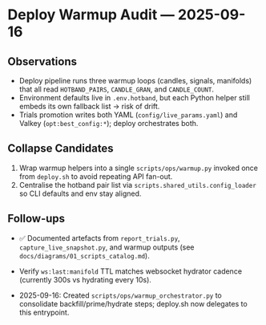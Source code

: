 # Deploy Warmup Audit — 2025-09-16

## Observations
- Deploy pipeline runs three warmup loops (candles, signals, manifolds) that all read `HOTBAND_PAIRS`, `CANDLE_GRAN`, and `CANDLE_COUNT`.
- Environment defaults live in `.env.hotband`, but each Python helper still embeds its own fallback list → risk of drift.
- Trials promotion writes both YAML (`config/live_params.yaml`) and Valkey (`opt:best_config:*`); deploy orchestrates both.

## Collapse Candidates
1. Wrap warmup helpers into a single `scripts/ops/warmup.py` invoked once from `deploy.sh` to avoid repeating API fan-out.
2. Centralise the hotband pair list via `scripts.shared_utils.config_loader` so CLI defaults and env stay aligned.

## Follow-ups
- ✅ Documented artefacts from `report_trials.py`, `capture_live_snapshot.py`, and warmup outputs (see `docs/diagrams/01_scripts_catalog.md`).
- Verify `ws:last:manifold` TTL matches websocket hydrator cadence (currently 300s vs hydrating every 10s).

- 2025-09-16: Created `scripts/ops/warmup_orchestrator.py` to consolidate backfill/prime/hydrate steps; deploy.sh now delegates to this entrypoint.
